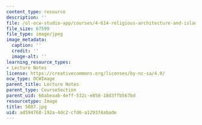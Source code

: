 ```yaml
---
content_type: resource
description: ''
file: /ol-ocw-studio-app/courses/4-614-religious-architecture-and-islamic-cultures-fall-2002/ad594768192a4dc2cfd6a129374abade_5087.jpg
file_size: 67599
file_type: image/jpeg
image_metadata:
  caption: ''
  credit: ''
  image-alt: ''
learning_resource_types:
- Lecture Notes
license: https://creativecommons.org/licenses/by-nc-sa/4.0/
ocw_type: OCWImage
parent_title: Lecture Notes
parent_type: CourseSection
parent_uid: 68abeaab-4eff-532c-e858-18d3ffb567bd
resourcetype: Image
title: 5087.jpg
uid: ad594768-192a-4dc2-cfd6-a129374abade
---
```

